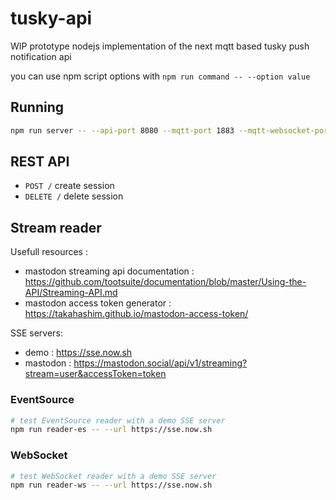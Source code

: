 # tusky-api

WIP prototype nodejs implementation of the next mqtt based tusky push notification api

you can use npm script options with `npm run command -- --option value`

## Running
```sh
npm run server -- --api-port 8080 --mqtt-port 1883 --mqtt-websocket-port 8000
```

## REST API
* `POST /` create session
* `DELETE /` delete session

## Stream reader
Usefull resources :
* mastodon streaming api documentation : https://github.com/tootsuite/documentation/blob/master/Using-the-API/Streaming-API.md
* mastodon access token generator : https://takahashim.github.io/mastodon-access-token/

SSE servers:
* demo : https://sse.now.sh
* mastodon : https://mastodon.social/api/v1/streaming?stream=user&accessToken=token


### EventSource
```sh
# test EventSource reader with a demo SSE server
npm run reader-es -- --url https://sse.now.sh
```

### WebSocket
```sh
# test WebSocket reader with a demo SSE server
npm run reader-ws -- --url https://sse.now.sh
```
